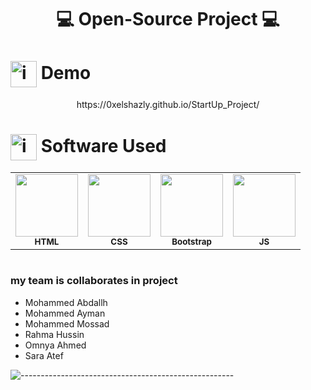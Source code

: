 <H1 align="center">

 💻 Open-Source Project 💻
 
 </H1>

<!-- ===================================================== -->


<H1>
<img src="https://github.com/seanprashad/slackmoji/blob/master/emoji/llamas/llama-sunglasses-gif.gif" alt="icons8-pacman-48" border="0" width=42px align="center"/> Demo
 </H1>
 <p align='center'>https://0xelshazly.github.io/StartUp_Project/</p>
 
 
 <H1>
<!--================================    -->
  <img src="https://raw.githubusercontent.com/seanprashad/slackmoji/master/emoji/blob/blob-bongo-gif.gif" alt="icons8-pacman-48" border="0" width=42px align="center"/> Software Used
 </H1>
<table align="center">
  <tr>
    <td align="center"><img src="https://img.icons8.com/color/144/000000/html-5--v1.png" width="100px;" alt="" /><br /><sub><b>HTML</b></sub><br />
    </td><td align="center"><img src="https://img.icons8.com/color/144/000000/css3.png" width="100px;" alt=""/><br /><sub><b>CSS</b></sub><br />
    </td><td align="center"><img src="https://www.svgrepo.com/show/353498/bootstrap.svg" width="100px;" alt=""/><br /><sub>
   <b>Bootstrap</b></sub><br />
    </td> <td align="center"><img src="https://www.svgrepo.com/show/373705/js-official.svg" width="100px;" alt=""/><br /><sub><b>JS</b></sub><br />
    </td>
    </tr>
  </table>
  
  <H1>

<!--================================    -->
  
  
<!-- =================== -->
<h3>my team is collaborates in project </h3>
<ul>
  <li>Mohammed Abdallh</li>
  <li>Mohammed Ayman</li>
  <li>Mohammed Mossad</li>
  <li>Rahma Hussin</li>
  <li>Omnya Ahmed</li>
  <li>Sara Atef</li>
</ul>
 

</div>

![-----------------------------------------------------](https://i.ibb.co/KxX1cjt/upload-91aec5929c0f853dad72f5540ddb409e-1.png)








